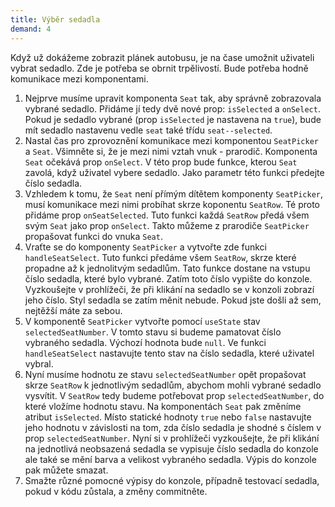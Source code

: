 ```yaml
---
title: Výběr sedadla
demand: 4
---
```


Když už dokážeme zobrazit plánek autobusu, je na čase umožnit uživateli vybrat sedadlo. Zde je potřeba se obrnit trpělivostí. Bude potřeba hodně komunikace mezi komponentami.

1. Nejprve musíme upravit komponenta `Seat` tak, aby správně zobrazovala vybrané sedadlo. Přidáme jí tedy dvě nové prop: `isSelected` a `onSelect`. Pokud je sedadlo vybrané (prop `isSelected` je nastavena na `true`), bude mít sedadlo nastavenu vedle `seat` také třídu `seat--selected`.
1. Nastal čas pro zprovoznění komunikace mezi komponentou `SeatPicker` a `Seat`. Všimněte si, že je mezi nimi vztah vnuk - prarodič. Komponenta `Seat` očekává prop `onSelect`. V této prop bude funkce, kterou `Seat` zavolá, když uživatel vybere sedadlo. Jako parametr této funkci předejte číslo sedadla.
1. Vzhledem k tomu, že `Seat` není přímým dítětem komponenty `SeatPicker`, musí komunikace mezi nimi probíhat skrze koponentu `SeatRow`. Té proto přidáme prop `onSeatSelected`. Tuto funkci každá `SeatRow` předá všem svým `Seat` jako prop `onSelect`. Takto můžeme z prarodiče `SeatPicker` propašovat funkci do vnuka `Seat`.
1. Vraťte se do komponenty `SeatPicker` a vytvořte zde funkci `handleSeatSelect`. Tuto funkci předáme všem `SeatRow`, skrze které propadne až k jednolitvým sedadlům. Tato funkce dostane na vstupu číslo sedadla, které bylo vybrané. Zatím toto číslo vypište do konzole. Vyzkoušejte v prohlížeči, že při klikání na sedadlo se v konzoli zobrazí jeho číslo. Styl sedadla se zatím měnit nebude. Pokud jste došli až sem, nejtěžší máte za sebou.
1. V komponentě `SeatPicker` vytvořte pomocí `useState` stav `selectedSeatNumber`. V tomto stavu si budeme pamatovat číslo vybraného sedadla. Výchozí hodnota bude `null`. Ve funkci `handleSeatSelect` nastavujte tento stav na číslo sedadla, které uživatel vybral.
1. Nyní musíme hodnotu ze stavu `selectedSeatNumber` opět propašovat skrze `SeatRow` k jednotlivým sedadlům, abychom mohli vybrané sedadlo vysvítit. V `SeatRow` tedy budeme potřebovat prop `selectedSeatNumber`, do které vložíme hodnotu stavu. Na komponentách `Seat` pak změníme atribut `isSelected`. Místo statické hodnoty `true` nebo `false` nastavujte jeho hodnotu v závislosti na tom, zda číslo sedadla je shodné s číslem v prop `selectedSeatNumber`. Nyní si v prohlížeči vyzkoušejte, že při klikání na jednotlivá neobsazená sedadla se vypisuje číslo sedadla do konzole ale také se mění barva a velikost vybraného sedadla. Výpis do konzole pak můžete smazat.
1. Smažte různé pomocné výpisy do konzole, případně testovací sedadla, pokud v kódu zůstala, a změny commitněte.
